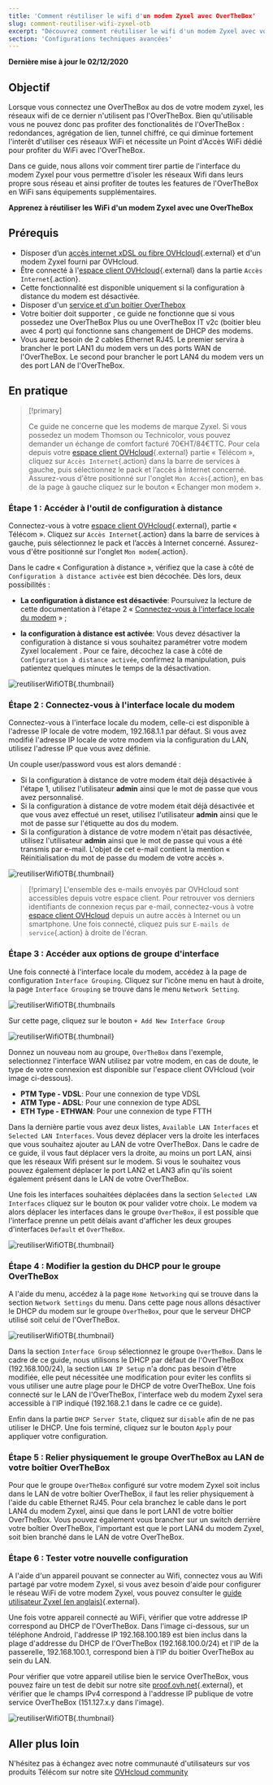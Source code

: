 ```yaml
---
title: 'Comment réutiliser le wifi d'un modem Zyxel avec OverTheBox'
slug: comment-reutiliser-wifi-zyxel-otb
excerpt: "Découvrez comment réutiliser le wifi d'un modem Zyxel avec votre OverTheBox"
section: 'Configurations techniques avancées'
---
```


**Dernière mise à jour le 02/12/2020**

## Objectif

Lorsque vous connectez une OverTheBox au dos de votre modem zyxel, les réseaux wifi de ce dernier n'utilisent pas l'OverTheBox.
Bien qu'utilisable vous ne pouvez donc pas profiter des fonctionalités de l'OverTheBox : redondances, agrégation de lien, tunnel chiffré, ce qui diminue fortement l'interêt d'utiliser ces réseaux WiFi et nécessite un Point d'Accès WiFi dédié pour profiter du WiFi avec l'OverTheBox.

Dans ce guide, nous allons voir comment tirer partie de l'interface du modem Zyxel pour vous permettre d'isoler les réseaux Wifi dans leurs propre sous réseau et ainsi profiter de toutes les features de l'OverTheBox en WiFi sans équipements supplémentaires.

**Apprenez à réutiliser les WiFi d'un modem Zyxel avec une OverTheBox**

## Prérequis

- Disposer d’un [accès internet xDSL ou fibre OVHcloud](https://www.ovhtelecom.fr/offre-internet/){.external} et d'un modem Zyxel fourni par OVHcloud.
- Être connecté à l'[espace client OVHcloud](https://www.ovhtelecom.fr/manager/#/){.external} dans la partie `Accès Internet`{.action}.
- Cette fonctionnalité est disponible uniquement si la configuration à distance du modem est désactivée.
- Disposer d'un [service et d'un boitier OverThebox](https://www.ovhtelecom.fr/overthebox/)
- Votre boitier doit supporter , ce guide ne fonctionne que si vous possedez une OverTheBox Plus ou une OverTheBox IT v2c (boitier bleu avec 4 port) qui fonctionne sans changement de DHCP des modems.
- Vous aurez besoin de 2 cables Ethernet RJ45. Le premier servira à brancher le port LAN1 du modem vers un des ports WAN de l'OverTheBox. Le second pour brancher le port LAN4 du modem vers un des port LAN de l'OverTheBox.

## En pratique

> [!primary]
>
> Ce guide ne concerne que les modems de marque Zyxel. Si vous possedez un modem Thomson ou Technicolor, vous pouvez demander un échange de comfort facturé 70€HT/84€TTC. Pour cela depuis votre [espace client OVHcloud](https://www.ovhtelecom.fr/manager/#/){.external} partie « Télécom », cliquez sur `Accès Internet`{.action} dans la barre de services à gauche, puis sélectionnez le pack et l’accès à Internet concerné. Assurez-vous d'être positionné sur l'onglet `Mon Accès`{.action}, en bas de la page à gauche cliquez sur le bouton « Echanger mon modem ».
>

### Étape 1 : Accéder à l'outil de configuration à distance

Connectez-vous à votre [espace client OVHcloud](https://www.ovhtelecom.fr/manager/#/){.external}, partie « Télécom ». Cliquez sur `Accès Internet`{.action} dans la barre de services à gauche, puis sélectionnez le pack et l’accès à Internet concerné. Assurez-vous d'être positionné sur l'onglet `Mon modem`{.action}.

Dans le cadre « Configuration à distance », vérifiez que la case à côté de `Configuration à distance activée` est bien décochée. Dès lors, deux possibilités :

- **La configuration à distance est désactivée**: Poursuivez la lecture de cette documentation à l'étape 2 « [Connectez-vous à l'interface locale du modem](./#etape-2-connectez-vous-a-linterface-locale-du-modem) » ;

- **la configuration à distance est activée**: Vous devez désactiver la configuration à distance si vous souhaitez paramétrer votre modem Zyxel localement . Pour ce faire, décochez la case à côté de `Configuration à distance activée`, confirmez la manipulation, puis patientez quelques minutes le temps de la désactivation.

![reutiliserWifiOTB](images/reutiliserWifiOTB-step1.png){.thumbnail}

### Étape 2 : Connectez-vous à l'interface locale du modem

Connectez-vous à l'interface locale du modem, celle-ci est disponible à l'adresse IP locale de votre modem, 192.168.1.1 par défaut. Si vous avez modifié l'adresse IP locale de votre modem via la configuration du LAN, utilisez l'adresse IP que vous avez définie.

Un couple user/password vous est alors demandé :

- Si la configuration à distance de votre modem était déjà désactivée à l'étape 1, utilisez l'utilisateur **admin** ainsi que le mot de passe que vous avez personnalisé.
- Si la configuration à distance de votre modem était déjà désactivée et que vous avez effectué un reset, utilisez l'utilisateur **admin** ainsi que le mot de passe sur l'étiquette au dos du modem.
- Si la configuration à distance de votre modem n'était pas désactivée, utilisez l'utilisateur **admin** ainsi que le mot de passe qui vous a été transmis par e-mail. L'objet de cet e-mail contient la mention « Réinitialisation du mot de passe du modem de votre accès ».

![reutiliserWifiOTB](images/reutiliserWifiOTB-step2.png){.thumbnail}

> [!primary]
> L'ensemble des e-mails envoyés par OVHcloud sont accessibles depuis votre espace client. Pour retrouver vos derniers identifiants de connexion reçus par e-mail, connectez-vous à votre [espace client OVHcloud](https://www.ovh.com/auth/?action=gotomanager&from=https://www.ovh.com/fr/&ovhSubsidiary=fr) depuis un autre accès à Internet ou un smartphone. Une fois connecté, cliquez puis sur `E-mails de service`{.action} à droite de l'écran.
>

### Étape 3 : Accéder aux options de groupe d'interface

Une fois connecté à l'interface locale du modem, accédez à la page de configuration `Interface Grouping`. Cliquez sur l'icône menu en haut à droite, la page `Interface Grouping` se trouve dans le menu `Network Setting`.

![reutiliserWifiOTB](images/reutiliserWifiOTB-step3-1.png){.thumbnails

Sur cette page, cliquez sur le bouton `+ Add New Interface Group`

![reutiliserWifiOTB](images/reutiliserWifiOTB-step3-2.png){.thumbnail}

Donnez un nouveau nom au groupe, `OverTheBox` dans l'exemple, selectionnez l'interface WAN utilisez par votre modem, en cas de doute, le type de votre connexion est disponible sur l'espace client OVHcloud (voir image ci-dessous).

- **PTM Type - VDSL**: Pour une connexion de type VDSL
- **ATM Type - ADSL**: Pour une connexion de type ADSL
- **ETH Type - ETHWAN**: Pour une connexion de type FTTH

Dans la dernière partie vous avez deux listes, `Available LAN Interfaces` et `Selected LAN Interfaces`. Vous devez déplacer vers la droite les interfaces que vous souhaitez ajouter au LAN de votre OverTheBox. Dans le cadre de ce guide, il vous faut déplacer vers la droite, au moins un port LAN, ainsi que les réseaux Wifi présent sur le modem. Si vous le souhaitez vous pouvez également déplacer le port LAN2 et LAN3 afin qu'ils soient également présent dans le LAN de votre OverTheBox.

Une fois les interfaces souhaitées déplacées dans la section `Selected LAN Interfaces` cliquez sur le bouton `OK` pour valider votre choix. Le modem va alors déplacer les interfaces dans le groupe `OverTheBox`, il est possible que l'interface prenne un petit délais avant d'afficher les deux groupes d'interfaces `Default` et `OverTheBox`.

![reutiliserWifiOTB](images/reutiliserWifiOTB-step3-3.png){.thumbnail}

### Étape 4 : Modifier la gestion du DHCP pour le groupe OverTheBox

A l'aide du menu, accédez à la page `Home Networking` qui se trouve dans la section `Network Settings` du menu. Dans cette page nous allons désactiver le DHCP du modem sur le groupe `OverTheBox`, pour que le serveur DHCP utilisé soit celui de l'OverTheBox.

![reutiliserWifiOTB](images/reutiliserWifiOTB-step4.png){.thumbnail}

Dans la section `Interface Group` sélectionnez le groupe `OverTheBox`. Dans le cadre de ce guide, nous utilisons le DHCP par défaut de l'OverTheBox (192.168.100/24), la section `LAN IP Setup` n'a donc pas besoin d'être modifiée, elle peut nécessitée une modification pour eviter les conflits si vous utiliser une autre plage pour le DHCP de votre OverTheBox. Une fois connecté sur le LAN de l'OverTheBox, l'interface web du modem Zyxel sera accessible à l'IP indiqué (192.168.2.1 dans le cadre ce ce guide).

Enfin dans la partie `DHCP Server State`, cliquez sur `disable` afin de ne pas utiliser le DHCP.
Une fois terminé, cliquez sur le bouton `Apply` pour appliquer votre configuration.

### Étape 5 : Relier physiquement le groupe OverTheBox au LAN de votre boîtier OverTheBox

Pour que le groupe `OverTheBox` configuré sur votre modem Zyxel soit inclus dans le LAN de votre boîtier OverTheBox, il faut les relier physiquement à l'aide du cable Ethernet RJ45. Pour cela branchez le cable dans le port LAN4 du modem Zyxel, ainsi que dans le port LAN1 de votre boîtier OverTheBox. Vous pouvez également vous brancher sur un switch derrière votre boîtier OverTheBox, l'important est que le port LAN4 du modem Zyxel, soit bien branché dans le LAN de votre OverTheBox.

### Étape 6 : Tester votre nouvelle configuration

A l'aide d'un appareil pouvant se connecter au Wifi, connectez vous au Wifi partagé par votre modem Zyxel, si vous avez besoin d'aide pour configurer le réseau WiFi de votre modem Zyxel, vous pouvez consulter le [guide utilisateur Zyxel (en anglais)](http://files.isp.ovh.net/zyxel/VMG8823-B50B_V5.13_5.50.pdf){.external}.

Une fois votre appareil connecté au WiFi, vérifier que votre addresse IP correspond au DHCP de l'OverTheBox. Dans l'image ci-dessous, sur un téléphone Android, l'addresse IP 192.168.100.189 est bien inclus dans la plage d'addresse du DHCP de l'OverTheBox (192.168.100.0/24) et l'IP de la passerelle, 192.168.100.1, correspond bien à l'IP du boitier OverTheBox au sein du LAN.

Pour vérifier que votre appareil utilise bien le service OverTheBox, vous pouvez faire un test de debit sur notre site [proof.ovh.net](http://proof.ovh.net){.external}, et vérifier que le champs IPv4 correspond à l'addresse IP publique de votre service OverTheBox (151.127.x.y dans l'image).

![reutiliserWifiOTB](images/reutiliserWifiOTB-step6.png){.thumbnail}

## Aller plus loin

N'hésitez pas à échangez avec notre communauté d'utilisateurs sur vos produits Télécom sur notre site [OVHcloud community](https://community.ovh.com/c/telecom)
